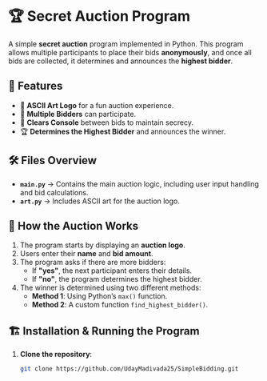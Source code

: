 # 🏆 Secret Auction Program

A simple **secret auction** program implemented in Python. This program allows multiple participants to place their bids **anonymously**, and once all bids are collected, it determines and announces the **highest bidder**.

## 🚀 Features
- 🎨 **ASCII Art Logo** for a fun auction experience.
- 👥 **Multiple Bidders** can participate.
- 🧹 **Clears Console** between bids to maintain secrecy.
- 🏆 **Determines the Highest Bidder** and announces the winner.

## 🛠️ Files Overview
- **`main.py`** → Contains the main auction logic, including user input handling and bid calculations.
- **`art.py`** → Includes ASCII art for the auction logo.

## 📜 How the Auction Works
1. The program starts by displaying an **auction logo**.
2. Users enter their **name** and **bid amount**.
3. The program asks if there are more bidders:
   - If **"yes"**, the next participant enters their details.
   - If **"no"**, the program determines the highest bidder.
4. The winner is determined using two different methods:
   - **Method 1**: Using Python’s `max()` function.
   - **Method 2**: A custom function `find_highest_bidder()`.

## 🏗️ Installation & Running the Program
1. **Clone the repository**:
   ```sh
   git clone https://github.com/UdayMadivada25/SimpleBidding.git

